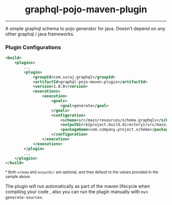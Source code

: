 <h1 align="center">
    graphql-pojo-maven-plugin
</h1>
<hr />
A simple graphql schema to pojo generator for java. Doesn't depend on any other graphql / java frameworks.


### Plugin Configurations

```xml
<build>
    <plugins>
        ...
        <plugin>
            <groupId>com.suraj.graphql</groupId>
            <artifactId>graphql-pojo-maven-plugin</artifactId>
            <version>1.0.0</version>
            <executions>
                <execution>
                    <goals>
                        <goal>generate</goal>
                    </goals>
                    <configuration>
                        <schema>src/main/resources/schema.graphqls</schema>
                        <outputDir>${project.build.directory}/src/main/java/</outputDir>
                        <packageName>com.company.project.schema</packageName>
                    </configuration>
                </execution>
            </executions>
        </plugin>
        ...
    </plugins>
</build>
```
<sub>* Both `schema` and `outputDir` are optional, and they default to the values provided in the sample above</sub>

The plugin will run automatically as part of the maven lifecycle when compiling your code , also you can run the plugin manually with `mvn generate-sources`.
